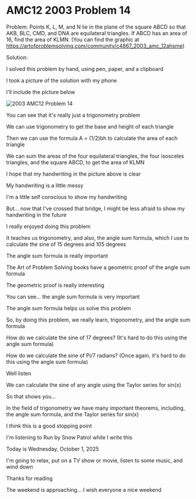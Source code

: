 # AMC12 2003 Problem 14

Problem: Points K, L, M, and N lie in the plane of the square ABCD so that AKB, BLC, CMD, and DNA are equilateral triangles. If ABCD has an area of 16, find the area of KLMN. (You can find the graphic at https://artofproblemsolving.com/community/c4867_2003_amc_12ahsme)

Solution:

I solved this problem by hand, using pen, paper, and a clipboard

I took a picture of the solution with my phone

I'll include the picture below

![2003 AMC12 Problem 14](images/2003_amc12_problem14.jpg "2003 AMC12 Problem 14")

You can see that it's really just a trigonometry problem

We can use trigonometry to get the base and height of each triangle

Then we can use the formula A = (1/2)bh to calculate the area of each triangle

We can sum the areas of the four equilateral triangles, the four isosceles triangles, and the square ABCD, to get the area of KLMN

I hope that my handwriting in the picture above is clear

My handwriting is a little messy

I'm a little self conscious to show my handwriting

But... now that I've crossed that bridge, I might be less afraid to show my handwriting in the future

I really enjoyed doing this problem

It teaches us trigonometry, and also, the angle sum formula, which I use to calculate the sine of 15 degrees and 105 degrees

The angle sum formula is really important

The Art of Problem Solving books have a geometric proof of the angle sum formula

The geometric proof is really interesting

You can see... the angle sum formula is very important

The angle sum formula helps us solve this problem

So, by doing this problem, we really learn, trigonometry, and the angle sum formula

How do we calculate the sine of 17 degrees? (It's hard to do this using the angle sum formula)

How do we calculate the sine of Pi/7 radians? (Once again, it's hard to do this using the angle sum formula)

Well listen

We can calculate the sine of any angle using the Taylor series for sin(x)

So that shows you...

In the field of trigonometry we have many important theorems, including, the angle sum formula, and the Taylor series for sin(x)

I think this is a good stopping point

I'm listening to Run by Snow Patrol while I write this

Today is Wednesday, October 1, 2025

I'm going to relax, put on a TV show or movie, listen to some music, and wind down

Thanks for reading

The weekend is approaching... I wish everyone a nice weekend
